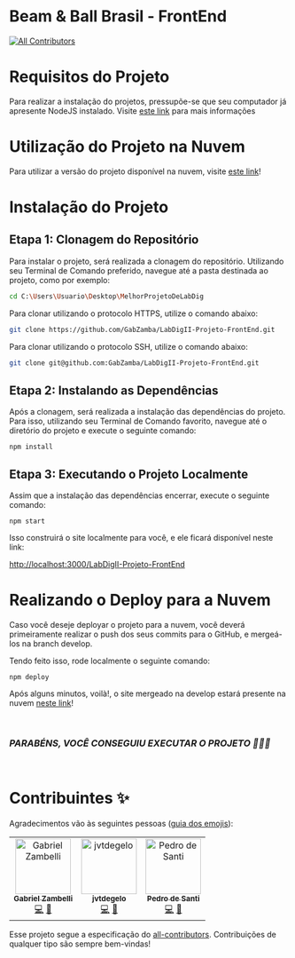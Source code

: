 
# Beam & Ball Brasil - FrontEnd

<!-- ALL-CONTRIBUTORS-BADGE:START - Do not remove or modify this section -->
<!-- prettier-ignore-start -->
<!-- markdownlint-disable -->
[![All Contributors](https://img.shields.io/badge/all_contributors-3-orange.svg?style=flat-square)](#contribuintes-)
<!-- markdownlint-restore -->
<!-- prettier-ignore-end -->
<!-- ALL-CONTRIBUTORS-BADGE:END -->

# Requisitos do Projeto

Para realizar a instalação do projetos, pressupõe-se que seu computador já apresente NodeJS instalado. Visite [este link](https://nodejs.org/en/download/) para mais informações

# Utilização do Projeto na Nuvem

Para utilizar a versão do projeto disponível na nuvem, visite [este link](https://gabzamba.github.io/LabDigII-Projeto-FrontEnd/)!

# Instalação do Projeto

## Etapa 1: Clonagem do Repositório

Para instalar o projeto, será realizada a clonagem do repositório. Utilizando seu Terminal de Comando preferido, navegue até a pasta destinada ao projeto, como por exemplo:

```bash
cd C:\Users\Usuario\Desktop\MelhorProjetoDeLabDig
```

Para clonar utilizando o protocolo HTTPS, utilize o comando abaixo:

```bash
git clone https://github.com/GabZamba/LabDigII-Projeto-FrontEnd.git
```

Para clonar utilizando o protocolo SSH, utilize o comando abaixo:

```bash
git clone git@github.com:GabZamba/LabDigII-Projeto-FrontEnd.git
```

## Etapa 2: Instalando as Dependências

Após a clonagem, será realizada a instalação das dependências do projeto. Para isso, utilizando seu Terminal de Comando favorito, navegue até o diretório do projeto e execute o seguinte comando:

```node
npm install
```

## Etapa 3: Executando o Projeto Localmente

Assim que a instalação das dependências encerrar, execute o seguinte comando:

```node
npm start
```

Isso construirá o site localmente para você, e ele ficará disponível neste link:

<http://localhost:3000/LabDigII-Projeto-FrontEnd>

# Realizando o Deploy para a Nuvem

Caso você deseje deployar o projeto para a nuvem, você deverá primeiramente realizar o push dos seus commits para o GitHub, e mergeá-los na branch develop.

Tendo feito isso, rode localmente o seguinte comando:

```node
npm deploy
```

Após alguns minutos, voilà!, o site mergeado na develop estará presente na nuvem [neste link](https://gabzamba.github.io/LabDigII-Projeto-FrontEnd/)!

<!-- prettier-ignore-start -->
<!-- markdownlint-disable -->

<br>

### *PARABÉNS, VOCÊ CONSEGUIU EXECUTAR O PROJETO 🎉🎉🎉*

<br>

# Contribuintes ✨

Agradecimentos vão às seguintes pessoas ([guia dos emojis](https://allcontributors.org/docs/en/emoji-key)):

<!-- ALL-CONTRIBUTORS-LIST:START - Do not remove or modify this section -->
<table>
  <tbody>
    <tr>
      <td align="center"><a href="https://github.com/GabZamba"><img src="https://avatars.githubusercontent.com/u/98465378?v=4?s=100" width="100px;" alt="Gabriel Zambelli"/><br /><sub><b>Gabriel Zambelli</b></sub></a><br /><a href="https://github.com/PedroDeSanti/FlightOps/commits?author=GabZamba" title="Code">💻</a> <a href="https://github.com/PedroDeSanti/FlightOps/commits?author=GabZamba" title="Documentation">📖</a></td>
      <td align="center"><a href="https://github.com/jvtdegelo"><img src="https://avatars.githubusercontent.com/u/64590453?v=4?s=100" width="100px;" alt="jvtdegelo"/><br /><sub><b>jvtdegelo</b></sub></a><br /><a href="https://github.com/PedroDeSanti/FlightOps/commits?author=jvtdegelo" title="Code">💻</a> <a href="https://github.com/PedroDeSanti/FlightOps/commits?author=jvtdegelo" title="Documentation">📖</a></td>
      <td align="center"><a href="https://github.com/PedroDeSanti"><img src="https://avatars.githubusercontent.com/u/62271285?v=4?s=100" width="100px;" alt="Pedro de Santi"/><br /><sub><b>Pedro de Santi</b></sub></a><br /><a href="https://github.com/PedroDeSanti/FlightOps/commits?author=PedroDeSanti" title="Code">💻</a> <a href="https://github.com/PedroDeSanti/FlightOps/commits?author=PedroDeSanti" title="Documentation">📖</a></td>
    </tr>
  </tbody>
  <tfoot>
    
  </tfoot>
</table>

<!-- markdownlint-restore -->
<!-- prettier-ignore-end -->

<!-- ALL-CONTRIBUTORS-LIST:END -->

Esse projeto segue a especificação do [all-contributors](https://github.com/all-contributors/all-contributors). Contribuições de qualquer tipo são sempre bem-vindas!
